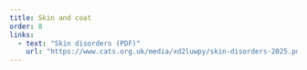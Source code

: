 ```yaml
---
title: Skin and coat
order: 8
links:
  - text: "Skin disorders (PDF)"
    url: "https://www.cats.org.uk/media/xd2luwpy/skin-disorders-2025.pdf"
---
```

